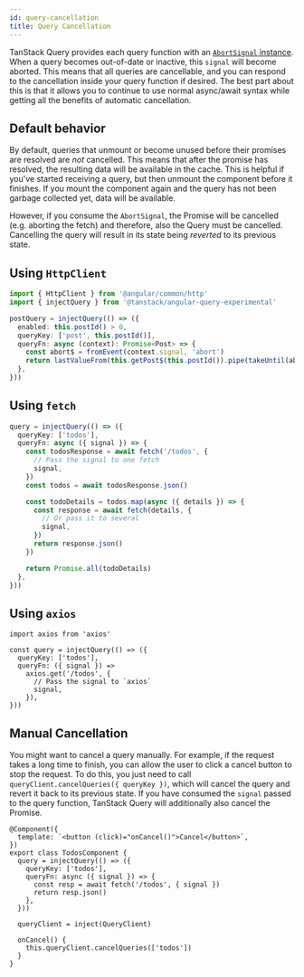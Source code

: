 ```yaml
---
id: query-cancellation
title: Query Cancellation
---
```


TanStack Query provides each query function with an [`AbortSignal` instance](https://developer.mozilla.org/docs/Web/API/AbortSignal). When a query becomes out-of-date or inactive, this `signal` will become aborted. This means that all queries are cancellable, and you can respond to the cancellation inside your query function if desired. The best part about this is that it allows you to continue to use normal async/await syntax while getting all the benefits of automatic cancellation.

## Default behavior

By default, queries that unmount or become unused before their promises are resolved are _not_ cancelled. This means that after the promise has resolved, the resulting data will be available in the cache. This is helpful if you've started receiving a query, but then unmount the component before it finishes. If you mount the component again and the query has not been garbage collected yet, data will be available.

However, if you consume the `AbortSignal`, the Promise will be cancelled (e.g. aborting the fetch) and therefore, also the Query must be cancelled. Cancelling the query will result in its state being _reverted_ to its previous state.

## Using `HttpClient`

```ts
import { HttpClient } from '@angular/common/http'
import { injectQuery } from '@tanstack/angular-query-experimental'

postQuery = injectQuery(() => ({
  enabled: this.postId() > 0,
  queryKey: ['post', this.postId()],
  queryFn: async (context): Promise<Post> => {
    const abort$ = fromEvent(context.signal, 'abort')
    return lastValueFrom(this.getPost$(this.postId()).pipe(takeUntil(abort$)))
  },
}))
```

## Using `fetch`

[//]: # 'Example2'

```ts
query = injectQuery(() => ({
  queryKey: ['todos'],
  queryFn: async ({ signal }) => {
    const todosResponse = await fetch('/todos', {
      // Pass the signal to one fetch
      signal,
    })
    const todos = await todosResponse.json()

    const todoDetails = todos.map(async ({ details }) => {
      const response = await fetch(details, {
        // Or pass it to several
        signal,
      })
      return response.json()
    })

    return Promise.all(todoDetails)
  },
}))
```

[//]: # 'Example2'

## Using `axios`

[//]: # 'Example3'

```tsx
import axios from 'axios'

const query = injectQuery(() => ({
  queryKey: ['todos'],
  queryFn: ({ signal }) =>
    axios.get('/todos', {
      // Pass the signal to `axios`
      signal,
    }),
}))
```

[//]: # 'Example3'

## Manual Cancellation

You might want to cancel a query manually. For example, if the request takes a long time to finish, you can allow the user to click a cancel button to stop the request. To do this, you just need to call `queryClient.cancelQueries({ queryKey })`, which will cancel the query and revert it back to its previous state. If you have consumed the `signal` passed to the query function, TanStack Query will additionally also cancel the Promise.

[//]: # 'Example7'

```angular-ts
@Component({
  template: `<button (click)="onCancel()">Cancel</button>`,
})
export class TodosComponent {
  query = injectQuery(() => ({
    queryKey: ['todos'],
    queryFn: async ({ signal }) => {
      const resp = await fetch('/todos', { signal })
      return resp.json()
    },
  }))

  queryClient = inject(QueryClient)

  onCancel() {
    this.queryClient.cancelQueries(['todos'])
  }
}
```

[//]: # 'Example7'
